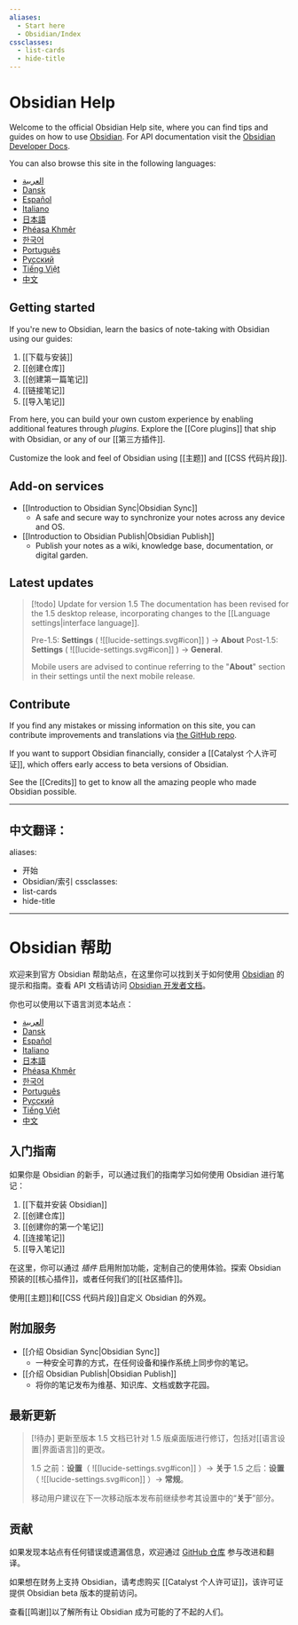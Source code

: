 ```yaml
---
aliases:
  - Start here
  - Obsidian/Index
cssclasses:
  - list-cards
  - hide-title
---
```

# Obsidian Help

Welcome to the official Obsidian Help site, where you can find tips and guides on how to use [Obsidian](https://obsidian.md). For API documentation visit the [Obsidian Developer Docs](https://docs.obsidian.md/).

You can also browse this site in the following languages:

- [العربية](https://publish.obsidian.md/help-ar)
- [Dansk](https://publish.obsidian.md/help-da)
- [Español](https://publish.obsidian.md/help-es)
- [Italiano](https://publish.obsidian.md/help-it)
- [日本語](https://publish.obsidian.md/help-ja)
- [Phéasa Khmêr](https://publish.obsidian.md/help-km)
- [한국어](https://publish.obsidian.md/help-ko)
- [Português](https://publish.obsidian.md/help-pt-br)
- [Русский](https://publish.obsidian.md/help-ru)
- [Tiếng Việt](https://publish.obsidian.md/help-vi)
- [中文](https://publish.obsidian.md/help-zh)



## Getting started

If you're new to Obsidian, learn the basics of note-taking with Obsidian using our guides:

1. [[下载与安装]]
2. [[创建仓库]]
3. [[创建第一篇笔记]]
4. [[链接笔记]]
5. [[导入笔记]]

From here, you can build your own custom experience by enabling additional features through _plugins_. Explore the [[Core plugins]] that ship with Obsidian, or any of our [[第三方插件]].

Customize the look and feel of Obsidian using [[主题]] and [[CSS 代码片段]].

## Add-on services

- [[Introduction to Obsidian Sync|Obsidian Sync]]
	- A safe and secure way to synchronize your notes across any device and OS.
- [[Introduction to Obsidian Publish|Obsidian Publish]]
	- Publish your notes as a wiki, knowledge base, documentation, or digital garden.


## Latest updates

> [!todo] Update for version 1.5 
> The documentation has been revised for the 1.5 desktop release, incorporating changes to the [[Language settings|interface language]]. 
> 
> Pre-1.5: **Settings** ( ![[lucide-settings.svg#icon]] ) → **About**
> Post-1.5: **Settings** ( ![[lucide-settings.svg#icon]] ) → **General**.
> 
> Mobile users are advised to continue referring to the "**About**" section in their settings until the next mobile release.

## Contribute

If you find any mistakes or missing information on this site, you can contribute improvements and translations via [the GitHub repo](https://github.com/obsidianmd/obsidian-docs/).

If you want to support Obsidian financially, consider a [[Catalyst 个人许可证]], which offers early access to beta versions of Obsidian.

See the [[Credits]] to get to know all the amazing people who made Obsidian possible.



---

中文翻译：
---
aliases:
  - 开始
  - Obsidian/索引
cssclasses:
  - list-cards
  - hide-title
---
# Obsidian 帮助

欢迎来到官方 Obsidian 帮助站点，在这里你可以找到关于如何使用 [Obsidian](https://obsidian.md) 的提示和指南。查看 API 文档请访问 [Obsidian 开发者文档](https://docs.obsidian.md/)。

你也可以使用以下语言浏览本站点：

- [العربية](https://publish.obsidian.md/help-ar)
- [Dansk](https://publish.obsidian.md/help-da)
- [Español](https://publish.obsidian.md/help-es)
- [Italiano](https://publish.obsidian.md/help-it)
- [日本語](https://publish.obsidian.md/help-ja)
- [Phéasa Khmêr](https://publish.obsidian.md/help-km)
- [한국어](https://publish.obsidian.md/help-ko)
- [Português](https://publish.obsidian.md/help-pt-br)
- [Русский](https://publish.obsidian.md/help-ru)
- [Tiếng Việt](https://publish.obsidian.md/help-vi)
- [中文](https://publish.obsidian.md/help-zh)

## 入门指南

如果你是 Obsidian 的新手，可以通过我们的指南学习如何使用 Obsidian 进行笔记：

1. [[下载并安装 Obsidian]]
2. [[创建仓库]]
3. [[创建你的第一个笔记]]
4. [[连接笔记]]
5. [[导入笔记]]

在这里，你可以通过 _插件_ 启用附加功能，定制自己的使用体验。探索 Obsidian 预装的[[核心插件]]，或者任何我们的[[社区插件]]。

使用[[主题]]和[[CSS 代码片段]]自定义 Obsidian 的外观。

## 附加服务

- [[介绍 Obsidian Sync|Obsidian Sync]]
	- 一种安全可靠的方式，在任何设备和操作系统上同步你的笔记。
- [[介绍 Obsidian Publish|Obsidian Publish]]
	- 将你的笔记发布为维基、知识库、文档或数字花园。

## 最新更新

> [!待办] 更新至版本 1.5
> 文档已针对 1.5 版桌面版进行修订，包括对[[语言设置|界面语言]]的更改。
> 
> 1.5 之前：**设置**（ ![[lucide-settings.svg#icon]] ）→ **关于**
> 1.5 之后：**设置**（ ![[lucide-settings.svg#icon]] ）→ **常规**。
> 
> 移动用户建议在下一次移动版本发布前继续参考其设置中的“**关于**”部分。

## 贡献

如果发现本站点有任何错误或遗漏信息，欢迎通过 [GitHub 仓库](https://github.com/obsidianmd/obsidian-docs/) 参与改进和翻译。

如果想在财务上支持 Obsidian，请考虑购买 [[Catalyst 个人许可证]]，该许可证提供 Obsidian beta 版本的提前访问。

查看[[鸣谢]]以了解所有让 Obsidian 成为可能的了不起的人们。